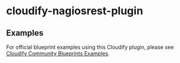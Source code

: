 # cloudify-nagiosrest-plugin

## Examples
For official blueprint examples using this Cloudify plugin, please see [Cloudify Community Blueprints Examples](https://github.com/cloudify-community/blueprint-examples/).

